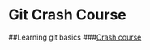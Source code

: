 # Git Crash Course
##Learning git basics
###[Crash course](https://www.coursera.org/learn/introduction-git-github)
